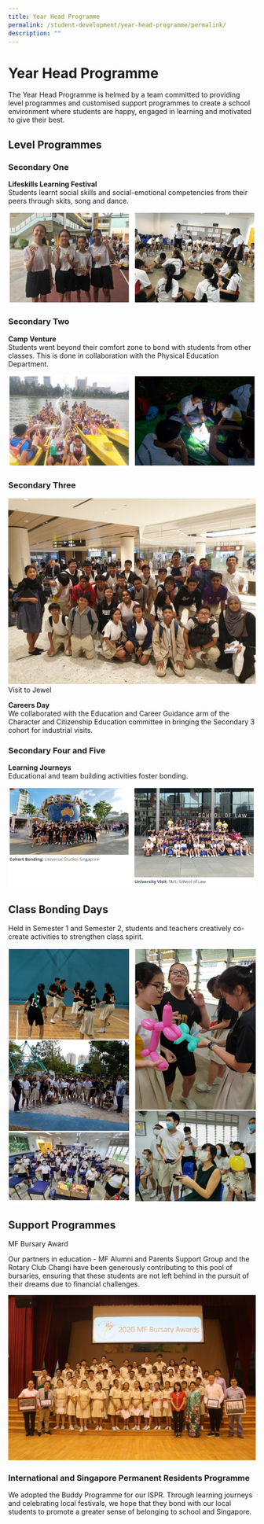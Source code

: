 ```yaml
---
title: Year Head Programme
permalink: /student-development/year-head-programme/permalink/
description: ""
---
```

Year Head Programme
===================

The Year Head Programme is helmed by a team committed to providing level programmes and customised support programmes to create a school environment where students are happy, engaged in learning and motivated to give their best.

Level Programmes
----------------

### Secondary One  

**Lifeskills Learning Festival**  
Students learnt social skills and social-emotional competencies from their peers through skits, song and dance.

![](/images/sec1.png)

### Secondary Two

**Camp Venture**  
Students went beyond their comfort zone to bond with students from other classes. This is done in collaboration with the Physical Education Department.

![](/images/sec2.png)

### Secondary Three

![](/images/sec3.jpg)
Visit to Jewel

**Careers Day**  
We collaborated with the Education and Career Guidance arm of the Character and Citizenship Education committee in bringing the Secondary 3 cohort for industrial visits.

### Secondary Four and Five

**Learning Journeys**  
Educational and team building activities foster bonding.

![](/images/sec4.png)

Class Bonding Days
------------------

Held in Semester 1 and Semester 2, students and teachers creatively co-create activities to strengthen class spirit.

![](/images/bonding1.png)

Support Programmes
------------------

MF Bursary Award  

Our partners in education - MF Alumni and Parents Support Group and the Rotary Club Changi have been generously contributing to this pool of bursaries, ensuring that these students are not left behind in the pursuit of their dreams due to financial challenges.

![](/images/bursary.jpg)

### International and Singapore Permanent Residents Programme

We adopted the Buddy Programme for our ISPR. Through learning journeys and celebrating local festivals, we hope that they bond with our local students to promote a greater sense of belonging to school and Singapore.

